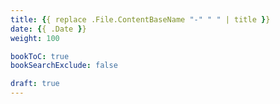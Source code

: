 ```yaml
---
title: {{ replace .File.ContentBaseName "-" " " | title }}
date: {{ .Date }}
weight: 100

bookToC: true
bookSearchExclude: false

draft: true
---
```

